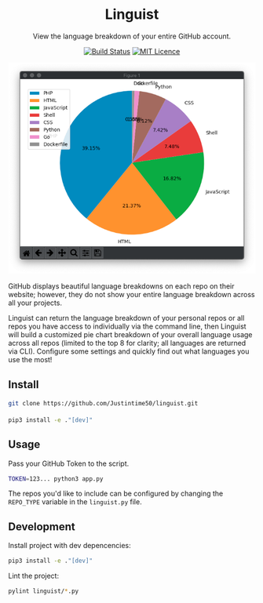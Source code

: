 <div align="center">

# Linguist

View the language breakdown of your entire GitHub account.

[![Build Status](https://travis-ci.com/Justintime50/linguist.svg?branch=master)](https://travis-ci.com/Justintime50/linguist)
[![MIT Licence](https://badges.frapsoft.com/os/mit/mit.svg?v=103)](https://opensource.org/licenses/mit-license.php)

<img src="assets/showcase.png">

</div>

GitHub displays beautiful language breakdowns on each repo on their website; however, they do not show your entire language breakdown across all your projects.

Linguist can return the language breakdown of your personal repos or all repos you have access to individually via the command line, then Linguist will build a customized pie chart breakdown of your overall language usage across all repos (limited to the top 8 for clarity; all languages are returned via CLI). Configure some settings and quickly find out what languages you use the most!

## Install

```bash
git clone https://github.com/Justintime50/linguist.git

pip3 install -e ."[dev]"
```

## Usage

Pass your GitHub Token to the script.

```bash
TOKEN=123... python3 app.py
```

The repos you'd like to include can be configured by changing the `REPO_TYPE` variable in the `linguist.py` file.

## Development

Install project with dev depencencies:

```bash
pip3 install -e ."[dev]"
```

Lint the project:

```bash
pylint linguist/*.py
```
